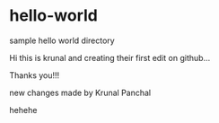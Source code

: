 # hello-world
sample hello world directory

Hi this is krunal and creating their first edit on github...

Thanks you!!!

new changes made by Krunal Panchal 


hehehe
